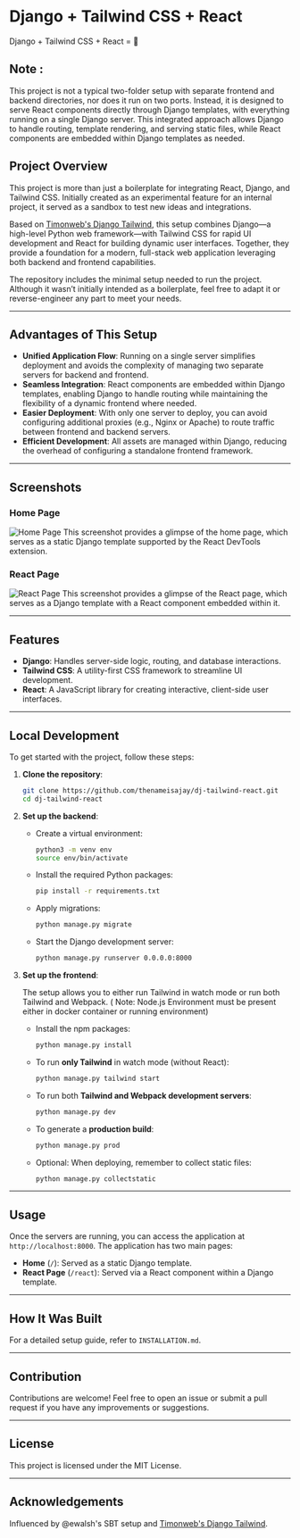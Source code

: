 # Django + Tailwind CSS + React

Django + Tailwind CSS + React = 🧡

## Note :
This project is not a typical two-folder setup with separate frontend and backend directories, nor does it run on two ports. Instead, it is designed to serve React components directly through Django templates, with everything running on a single Django server. This integrated approach allows Django to handle routing, template rendering, and serving static files, while React components are embedded within Django templates as needed.

## Project Overview

This project is more than just a boilerplate for integrating React, Django, and Tailwind CSS. Initially created as an experimental feature for an internal project, it served as a sandbox to test new ideas and integrations.

Based on [Timonweb's Django Tailwind](https://github.com/timonweb/django-tailwind), this setup combines Django—a high-level Python web framework—with Tailwind CSS for rapid UI development and React for building dynamic user interfaces. Together, they provide a foundation for a modern, full-stack web application leveraging both backend and frontend capabilities.

The repository includes the minimal setup needed to run the project. Although it wasn’t initially intended as a boilerplate, feel free to adapt it or reverse-engineer any part to meet your needs.

---

##  Advantages of This Setup
- **Unified Application Flow**: Running on a single server simplifies deployment and avoids the complexity of managing two separate servers for backend and frontend.
- **Seamless Integration**: React components are embedded within Django templates, enabling Django to handle routing while maintaining the flexibility of a dynamic frontend where needed.
- **Easier Deployment**: With only one server to deploy, you can avoid configuring additional proxies (e.g., Nginx or Apache) to route traffic between frontend and backend servers.
- **Efficient Development**: All assets are managed within Django, reducing the overhead of configuring a standalone frontend framework.

---

## Screenshots

### Home Page

![Home Page](https://github.com/thenameisajay/django-tailwind-react/blob/main/screenshots/home.png)
This screenshot provides a glimpse of the home page, which serves as a static Django template supported by the React DevTools extension.


### React Page
![React Page](https://github.com/thenameisajay/django-tailwind-react/blob/main/screenshots/react.png)
This screenshot provides a glimpse of the React page, which serves as a Django template with a React component embedded within it.

---

## Features

- **Django**: Handles server-side logic, routing, and database interactions.
- **Tailwind CSS**: A utility-first CSS framework to streamline UI development.
- **React**: A JavaScript library for creating interactive, client-side user interfaces.

---

## Local Development

To get started with the project, follow these steps:

1. **Clone the repository**:
    ```bash
    git clone https://github.com/thenameisajay/dj-tailwind-react.git
    cd dj-tailwind-react
    ```

2. **Set up the backend**:
    - Create a virtual environment:
        ```bash
        python3 -m venv env
        source env/bin/activate
        ```
    - Install the required Python packages:
        ```bash
        pip install -r requirements.txt
        ```
    - Apply migrations:
        ```bash
        python manage.py migrate
        ```
    - Start the Django development server:
        ```bash
        python manage.py runserver 0.0.0.0:8000
        ```

3. **Set up the frontend**:

    The setup allows you to either run Tailwind in watch mode or run both Tailwind and Webpack. ( Note: Node.js Environment must be present either in docker container or running environment)

    - Install the npm packages:
      ```bash
      python manage.py install
      ```

    - To run **only Tailwind** in watch mode (without React):
      ```bash
      python manage.py tailwind start
      ```

    - To run both **Tailwind and Webpack development servers**:
      ```bash
      python manage.py dev
      ```

    - To generate a **production build**:
      ```bash
      python manage.py prod
      ```

    - Optional: When deploying, remember to collect static files:
      ```bash
      python manage.py collectstatic
      ```

---

## Usage

Once the servers are running, you can access the application at `http://localhost:8000`. The application has two main pages:
- **Home** (`/`): Served as a static Django template.
- **React Page** (`/react`): Served via a React component within a Django template.

---

## How It Was Built

For a detailed setup guide, refer to `INSTALLATION.md`.

---

## Contribution

Contributions are welcome! Feel free to open an issue or submit a pull request if you have any improvements or suggestions.

---

## License

This project is licensed under the MIT License.

---

## Acknowledgements 

Influenced by @ewalsh's SBT setup and [Timonweb's Django Tailwind](https://github.com/timonweb/django-tailwind).
